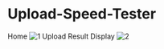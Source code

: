 # Upload-Speed-Tester
Home
![1](https://user-images.githubusercontent.com/64520750/152908218-5cc32a7c-1c5d-438e-9748-ecdb6bc32657.PNG)
Upload Result Display
![2](https://user-images.githubusercontent.com/64520750/152908304-0b043dde-58a5-413f-9ec9-6815b80652d3.PNG)

